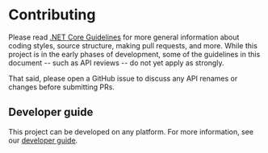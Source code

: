Contributing
============

Please read [.NET Core Guidelines](https://github.com/dotnet/corefx/blob/master/Documentation/project-docs/contributing.md) for more general information about coding styles, source structure, making pull requests, and more.
While this project is in the early phases of development, some of the guidelines in this document -- such as API reviews -- do not yet apply as strongly.

That said, please open a GitHub issue to discuss any API renames or changes before submitting PRs.

## Developer guide

This project can be developed on any platform. For more information, see our [developer guide](./DEVELOPER-GUIDE.md).
